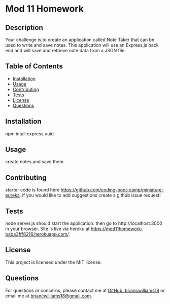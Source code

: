 # Mod 11 Homework

## Description
Your challenge is to create an application called Note Taker that can be used to write and save notes. This application will use an Express.js back end and will save and retrieve note data from a JSON file.

## Table of Contents
- [Installation](#installation)
- [Usage](#usage)
- [Contributing](#contributing)
- [Tests](#tests)
- [License](#license)
- [Questions](#questions)

## Installation
npm intall express uuid

## Usage
create notes and save them.

## Contributing
starter code is found here https://github.com/coding-boot-camp/miniature-eureka. if you would like to add suggestions create a github issue request!

## Tests
node server.js should start the application. then go to http://localhost:3000 in your browser. Site is live via heroku at  https://mod11homework-baba3fff8216.herokuapp.com/. 

## License
This project is licensed under the MIT license.

## Questions
For questions or concerns, please contact me at [GitHub: briancwilliams18](https://github.com/briancwilliams18) or email me at briancwilliams18@gmail.com.
